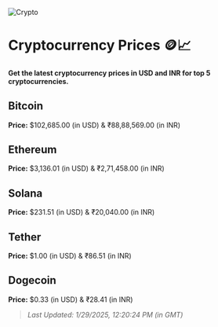 
![Crypto](https://www.techguide.com.au/wp-content/uploads/2020/11/crypto3.jpeg)

# Cryptocurrency Prices 🪙📈

#### Get the latest cryptocurrency prices in USD and INR for top 5 cryptocurrencies.

## Bitcoin

**Price:** $102,685.00 (in USD) & ₹88,88,569.00 (in INR)

## Ethereum

**Price:** $3,136.01 (in USD) & ₹2,71,458.00 (in INR)

## Solana

**Price:** $231.51 (in USD) & ₹20,040.00 (in INR)

## Tether

**Price:** $1.00 (in USD) & ₹86.51 (in INR)

## Dogecoin

**Price:** $0.33 (in USD) & ₹28.41 (in INR)

> _Last Updated: 1/29/2025, 12:20:24 PM (in GMT)_
